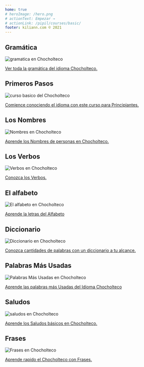 ```yaml
---
home: true
# heroImage: /hero.png
# actionText: Empezar →
# actionLink: /pipil/courses/basic/
footer: kiliann.com © 2021 
---
```


<div class="features">
  <div class="feature">
    <h2>Gramática </h2>
    <img src="/home/grammar.jpg" alt="gramatica en Chocholteco">
    <p><a href="/mx/chocholteco/grammar/guide/">Ver toda la gramática del idioma Chocholteco.</a></p>
  </div>
  <div class="feature">
    <h2>Primeros Pasos</h2>
    <img src="/home/courses.jpg" alt="curso basico del Chocholteco">
    <p><a href="/mx/chocholteco/courses/basic/">Comience conociendo el idioma con este curso para Principiantes.</a></p>
  </div>
  <div class="feature">
    <h2>Los Nombres</h2>
    <img src="/home/people.jpg" alt="Nombres en Chocholteco">
    <p><a href="/mx/chocholteco/vocabulary/people/">Aprende los Nombres de personas en Chocholteco.</a></p>
  </div>
   <div class="feature">
    <h2>Los Verbos </h2>
    <img src="/home/verbs.png" alt="Verbos en Chocholteco">
    <p><a href="/mx/chocholteco/grammar/verbs/">Conozca los Verbos.</a></p>
  </div>
  <div class="feature">
    <h2>El alfabeto</h2>
    <img src="/home/alphabet.jpg" alt="El alfabeto en Chocholteco">
    <p><a href="/mx/chocholteco/grammar/alphabet/">Aprende la letras del Alfabeto</a></p>
  </div>
     <div class="feature">
    <h2>Diccionario</h2>
    <img src="/home/dictionary.jpg" alt="Diccionario en Chocholteco">
    <p><a href="/mx/chocholteco/dictionary/">Conozca cantidades de palabras con un diccionario a tu alcance.</a></p>
  </div>
  <div class="feature">
    <h2>Palabras Más Usadas</h2>
    <img src="/home/more_used.jpg" alt="Palabras Más Usadas en Chocholteco">
    <p><a href="/mx/chocholteco/vocabulary/more_used/">Aprende las palabras más Usadas del Idioma Chocholteco</a></p>
  </div>
    <div class="feature">
    <h2>Saludos</h2>
    <img src="/home/greetings.jpg" alt="saludos en Chocholteco">
    <p><a href="/mx/chocholteco/vocabulary/greetings/">Aprende los Saludos básicos en Chocholteco.</a></p>
  </div>
   <div class="feature">
    <h2>Frases</h2>
    <img src="/home/phrases.jpg" alt="Frases en Chocholteco">
    <p><a href="/mx/chocholteco/vocabulary/phrases/">Aprende rapido el Chocholteco con Frases.</a></p>
  </div>
</div>

<!-- <counter/> -->